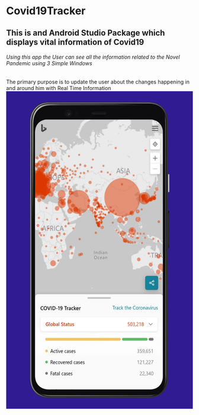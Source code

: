 # Covid19Tracker
## This is and Android Studio Package which displays vital information of Covid19 
###### Using this app the User can see all the information related to the Novel Pandemic using 3 Simple Windows
The primary purpose is to update the user about the changes happening in and around him with Real Time Information
![Image of Detailed Information](https://github.com/the-rebooted-coder/Covid19Tracker/blob/master/app/Detailed%20Information.png)
